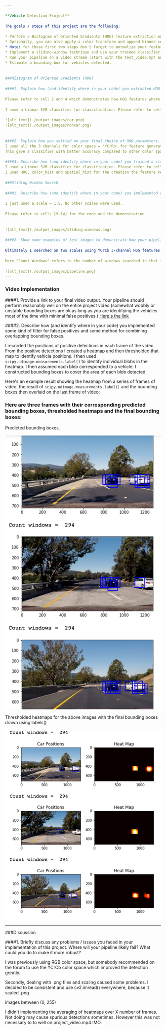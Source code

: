 ```yaml
---

**Vehicle Detection Project**

The goals / steps of this project are the following:

* Perform a Histogram of Oriented Gradients (HOG) feature extraction on a labeled training set of images and train a classifier Linear SVM classifier
* Optionally, you can also apply a color transform and append binned color features, as well as histograms of color, to your HOG feature vector. 
* Note: for those first two steps don't forget to normalize your features and randomize a selection for training and testing.
* Implement a sliding-window technique and use your trained classifier to search for vehicles in images.
* Run your pipeline on a video stream (start with the test_video.mp4 and later implement on full project_video.mp4) and create a heat map of recurring detections frame by frame to reject outliers and follow detected vehicles.
* Estimate a bounding box for vehicles detected.


###Histogram of Oriented Gradients (HOG)

####1. Explain how (and identify where in your code) you extracted HOG features from the training images.

Please refer to cell 2 and 4 which demonstrates how HOG features where calculated.

I used a Linear SVM classifier for classification. Please refer to cells [5-8] for the demostration.

![alt text](./output_images/car.png)
![alt_text](./output_images/noncar.png)


####2. Explain how you settled on your final choice of HOG parameters.
I used all the 3 channels for color space = 'YCrRb' for feature generation for HOG, and color_hist feature.
This gave a classifier with better accuracy compared to other color spaces.

####3. Describe how (and identify where in your code) you trained a classifier using your selected HOG features (and color features if you used them).
I used a Linear SVM classifier for classification. Please refer to cells [5-8] for the demostration.
I used HOG, color_hist and spatial_hist for the creation the feature vector.

###Sliding Window Search

####1. Describe how (and identify where in your code) you implemented a sliding window search.  How did you decide what scales to search and how much to overlap windows?

I just used a scale = 1.5. No other scales were used.

Please refer to cells [9-14] for the code and the demonstration.


![alt_text](./output_images/sliding-windows.png)

####2. Show some examples of test images to demonstrate how your pipeline is working.  What did you do to optimize the performance of your classifier?

Ultimately I searched on two scales using YCrCb 3-channel HOG features plus spatially binned color and histograms of color in the feature vector, which provided a nice result.  Here are some example images:

Here "Count Windows" refers to the number of windows searched in that frame. 

![alt_text](./output_images/pipeline.png)
---
```


### Video Implementation

####1. Provide a link to your final video output.  Your pipeline should perform reasonably well on the entire project video (somewhat wobbly or unstable bounding boxes are ok as long as you are identifying the vehicles most of the time with minimal false positives.)
[Here's the link](https://github.com/sd37/CarND-Vehicle-Detection/blob/master/project_video_soln_final.mp4)


####2. Describe how (and identify where in your code) you implemented some kind of filter for false positives and some method for combining overlapping bounding boxes.

I recorded the positions of positive detections in each frame of the video.  From the positive detections I created a heatmap and then thresholded that map to identify vehicle positions.  I then used `scipy.ndimage.measurements.label()` to identify individual blobs in the heatmap.  I then assumed each blob corresponded to a vehicle.  I constructed bounding boxes to cover the area of each blob detected.  

Here's an example result showing the heatmap from a series of frames of video, the result of `scipy.ndimage.measurements.label()` and the bounding boxes then overlaid on the last frame of video:

### Here are three frames with their corresponding predicted bounding boxes, thresholded heatmaps and the final bounding boxes:


Predicted bounding boxes.


![alt_text](./output_images/bboxes.png)


Thresholded heatmaps for the above images with the final bounding boxes drawn using labels()


![alt text](./output_images/heatmap.png)

---

###Discussion

####1. Briefly discuss any problems / issues you faced in your implementation of this project.  Where will your pipeline likely fail?  What could you do to make it more robust?

I was previously using RGB color space, but somebody recommended on the forum to use the YCrCb color space which improved the detection greatly.

Secondly, dealing with .png files and scaling caused some problems. I decided to be consistent and use cv2.imread() everywhere, because it scaled .png 


images between (0, 255)


I didn't implementing the averaging of heatmaps over X number of frames. Not doing may cause spurious detections sometimes. However this was not necessary to to well on project_video.mp4 IMO. 

